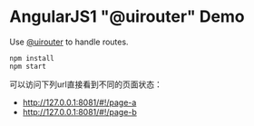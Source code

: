 AngularJS1 "@uirouter" Demo
===========================

Use [@uirouter](https://ui-router.github.io/) to handle routes.

```
npm install
npm start
```

可以访问下列url直接看到不同的页面状态：

- <http://127.0.0.1:8081/#!/page-a>
- <http://127.0.0.1:8081/#!/page-b>
